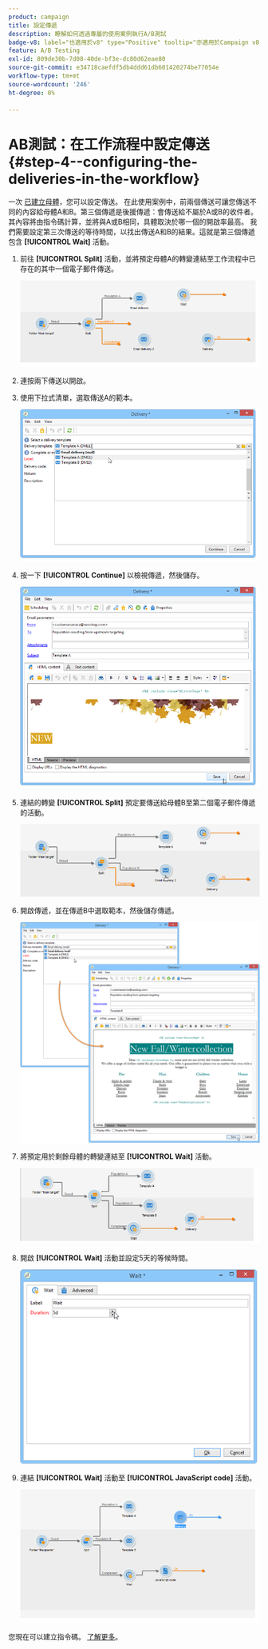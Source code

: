 ```yaml
---
product: campaign
title: 設定傳遞
description: 瞭解如何透過專屬的使用案例執行A/B測試
badge-v8: label="也適用於v8" type="Positive" tooltip="亦適用於Campaign v8"
feature: A/B Testing
exl-id: 809de30b-7d08-40de-bf3e-dc80d62eae80
source-git-commit: e34718caefdf5db4ddd61db601420274be77054e
workflow-type: tm+mt
source-wordcount: '246'
ht-degree: 0%

---
```


# AB測試：在工作流程中設定傳送 {#step-4--configuring-the-deliveries-in-the-workflow}

一次 [已建立母體](a-b-testing-uc-population-samples.md)，您可以設定傳送。 在此使用案例中，前兩個傳送可讓您傳送不同的內容給母體A和B。第三個傳遞是後援傳遞：會傳送給不屬於A或B的收件者。其內容將由指令碼計算，並將與A或B相同，具體取決於哪一個的開啟率最高。 我們需要設定第三次傳送的等待時間，以找出傳送A和B的結果。這就是第三個傳遞包含 **[!UICONTROL Wait]** 活動。

1. 前往 **[!UICONTROL Split]** 活動，並將預定母體A的轉變連結至工作流程中已存在的其中一個電子郵件傳送。

   ![](assets/use_case_abtesting_createdeliveries_001.png)

1. 連按兩下傳送以開啟。
1. 使用下拉式清單，選取傳送A的範本。

   ![](assets/use_case_abtesting_createdeliveries_003.png)

1. 按一下 **[!UICONTROL Continue]** 以檢視傳遞，然後儲存。

   ![](assets/use_case_abtesting_createdeliveries_002.png)

1. 連結的轉變 **[!UICONTROL Split]** 預定要傳送給母體B至第二個電子郵件傳遞的活動。

   ![](assets/use_case_abtesting_createdeliveries_004.png)

1. 開啟傳遞，並在傳遞B中選取範本，然後儲存傳遞。

   ![](assets/use_case_abtesting_createdeliveries_005.png)

1. 將預定用於剩餘母體的轉變連結至 **[!UICONTROL Wait]** 活動。

   ![](assets/use_case_abtesting_createdeliveries_006.png)

1. 開啟 **[!UICONTROL Wait]** 活動並設定5天的等候時間。

   ![](assets/use_case_abtesting_createdeliveries_007.png)

1. 連結 **[!UICONTROL Wait]** 活動至 **[!UICONTROL JavaScript code]** 活動。

   ![](assets/use_case_abtesting_createdeliveries_008.png)

您現在可以建立指令碼。 [了解更多](a-b-testing-uc-script.md)。
